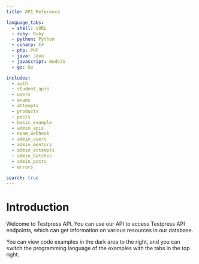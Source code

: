 ```yaml
---
title: API Reference

language_tabs:
  - shell: cURL
  - ruby: Ruby
  - python: Python
  - csharp: C#
  - php: PHP
  - java: Java
  - javascript: NodeJS
  - go: Go

includes:
  - auth
  - student_apis
  - users
  - exams
  - attempts
  - products
  - posts
  - basic_example
  - admin_apis
  - exam_webhook
  - admin_users
  - admin_mentors
  - admin_attempts
  - admin_batches
  - admin_posts
  - errors

search: true
---
```


# Introduction

Welcome to Testpress API. You can use our API to access Testpress API endpoints, which can get information on various resources in our database.

You can view code examples in the dark area to the right, and you can switch the programming language of the examples with the tabs in the top right.
